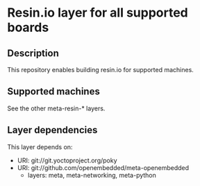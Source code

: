 # Resin.io layer for all supported boards

## Description
This repository enables building resin.io for supported machines.

## Supported machines
See the other meta-resin-* layers.

## Layer dependencies

This layer depends on:

* URI: git://git.yoctoproject.org/poky
* URI: git://github.com/openembedded/meta-openembedded
    * layers: meta, meta-networking, meta-python
